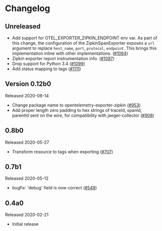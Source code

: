 # Changelog

## Unreleased

- Add support for OTEL_EXPORTER_ZIPKIN_ENDPOINT env var. As part of this change, the 
  configuration of the ZipkinSpanExporter exposes a `url` argument to replace `host_name`,
  `port`, `protocol`, `endpoint`. This brings this implementation inline with other
  implementations. 
  ([#1064](https://github.com/open-telemetry/opentelemetry-python/pull/1064))
- Zipkin exporter report instrumentation info. 
  ([#1097](https://github.com/open-telemetry/opentelemetry-python/pull/1097))  
- Drop support for Python 3.4
  ([#1099](https://github.com/open-telemetry/opentelemetry-python/pull/1099))
- Add status mapping to tags
  ([#1111](https://github.com/open-telemetry/opentelemetry-python/issues/1111))

## Version 0.12b0

Released 2020-08-14

- Change package name to opentelemetry-exporter-zipkin
  ([#953](https://github.com/open-telemetry/opentelemetry-python/pull/953))
- Add proper length zero padding to hex strings of traceId, spanId, parentId sent on the wire, for compatibility with jaeger-collector
  ([#908](https://github.com/open-telemetry/opentelemetry-python/pull/908))

## 0.8b0

Released 2020-05-27

- Transform resource to tags when exporting
  ([#707](https://github.com/open-telemetry/opentelemetry-python/pull/707))

## 0.7b1

Released 2020-05-12

- bugfix: 'debug' field is now correct
  ([#549](https://github.com/open-telemetry/opentelemetry-python/pull/549))

## 0.4a0

Released 2020-02-21

- Initial release
